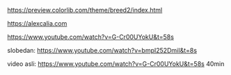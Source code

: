 https://preview.colorlib.com/theme/breed2/index.html

https://alexcalia.com

https://www.youtube.com/watch?v=G-Cr00UYokU&t=58s

slobedan:
https://www.youtube.com/watch?v=bmpI252DmiI&t=8s


video asli:
https://www.youtube.com/watch?v=G-Cr00UYokU&t=58s
40min
